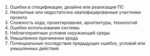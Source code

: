 1. Ошибки в спецификации, дизайне или реализации ПС
2. Неопытные или недостаточно квалифицированные участники проекта
3. Сложность кода, проектирования, архитектуры, технологий
4. Ошибки использования системы
5. Неблагоприятные условия окружающей среды
6. Умышленное причинение вреда
7. Потенциальные последствия предыдущих ошибок, условий или умышленных действий